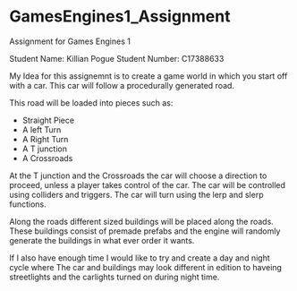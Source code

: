 # GamesEngines1_Assignment
Assignment for Games Engines 1 

Student Name: Killian Pogue
Student Number: C17388633


My Idea for this assignemnt is to create a game world in which you start off with a car.
This car will follow a procedurally generated road. 

This road will be loaded into pieces such as:
* Straight Piece
* A left Turn
* A Right Turn
* A T junction 
* A Crossroads

At the T junction and the Crossroads the car will choose a direction to proceed,
unless a player takes control of the car. The car will be controlled using colliders 
and triggers. The car will turn using the lerp and slerp functions. 


Along the roads different sized buildings
will be placed  along the roads. These buildings consist of premade prefabs and the 
engine will randomly generate the buildings in what ever order it wants.


If I also have enough time I would like to try and create a day and night cycle where
The car and buildings may look different in edition to haveing streetlights and the 
carlights turned on during night time.




